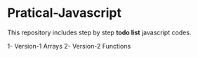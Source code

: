 # Pratical-Javascript

This repository includes step by step **todo list** javascript codes.

1- Version-1 Arrays
2- Version-2 Functions